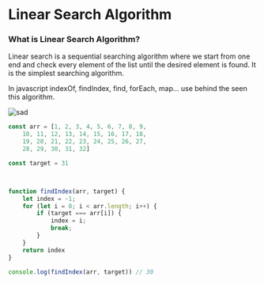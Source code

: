 # Linear Search Algorithm

### What is Linear Search Algorithm?

Linear search is a sequential searching algorithm where we start from one end and check every element of the list 
until the desired element is found. 
It is the simplest searching algorithm.

In javascript indexOf, findIndex, find, forEach, map... use behind the seen this algorithm. 

![sad](https://s3.us-west-2.amazonaws.com/secure.notion-static.com/1a40e0d8-66b8-49e8-8d3c-c9c0130f1f7d/Untitled.png?X-Amz-Algorithm=AWS4-HMAC-SHA256&X-Amz-Content-Sha256=UNSIGNED-PAYLOAD&X-Amz-Credential=AKIAT73L2G45EIPT3X45%2F20221111%2Fus-west-2%2Fs3%2Faws4_request&X-Amz-Date=20221111T135259Z&X-Amz-Expires=86400&X-Amz-Signature=274d457c0137b7f48b17e31832525459a6395fca2ea40237c6024e8cc6282e3a&X-Amz-SignedHeaders=host&response-content-disposition=filename%3D%22Untitled.png%22&x-id=GetObject)


```js
const arr = [1, 2, 3, 4, 5, 6, 7, 8, 9,
	10, 11, 12, 13, 14, 15, 16, 17, 18,
	19, 20, 21, 22, 23, 24, 25, 26, 27,
	28, 29, 30, 31, 32]

const target = 31



function findIndex(arr, target) {
	let index = -1;
	for (let i = 0; i < arr.length; i++) {
		if (target === arr[i]) {
			index = i;
			break;
		}
	}
	return index
}

console.log(findIndex(arr, target)) // 30
```